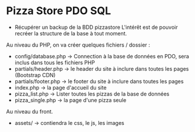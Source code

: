 # Pizza Store PDO SQL

 - Récupérer un backup de la BDD pizzastore
L'intérêt est de pouvoir recréer la structure de la base à tout moment.

Au niveau du PHP, on va créer quelques fichiers / dossier :

- config/database.php -> Connection à la base de données en PDO, sera inclus dans tous les fichiers PHP
- partials/header.php -> le header du site à inclure dans toutes les pages (Bootstrap CDN)
- partials/footer.php -> le footer du site à inclure dans toutes les pages
- index.php -> la page d'accueil du site
- pizza_list.php -> Lister toutes les pizzas de la base de données
- pizza_single.php -> la page d'une pizza seule


Au niveau du front.

- assets/ -> contiendra le css, le js, les images
